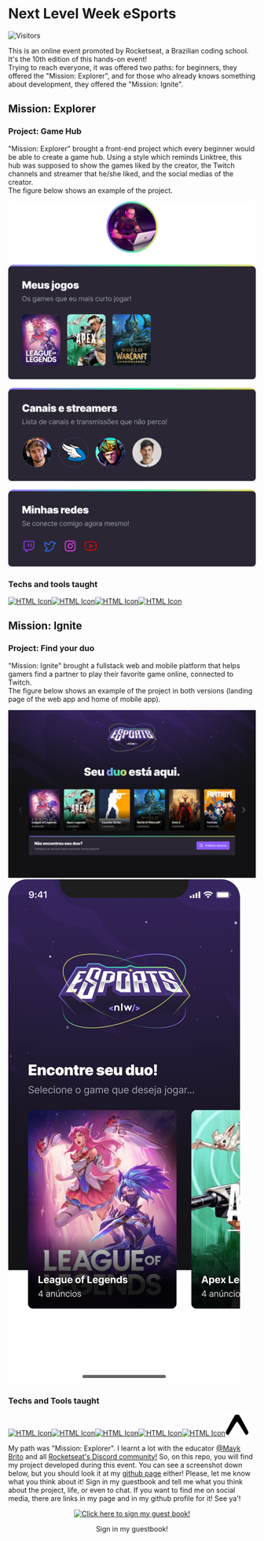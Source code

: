 # Next Level Week eSports  

![Visitors](https://api.visitorbadge.io/api/visitors?path=https%3A%2F%2Fgithub.com%2Fbryrrea%2Fnlw%2F&label=Visitors&labelColor=%23192bc2&countColor=%23449dd1&style=flat)  

This is an online event promoted by Rocketseat, a Brazilian coding school. It's the 10th edition of this hands-on event!  
Trying to reach everyone, it was offered two paths: for beginners, they offered the "Mission: Explorer", and for those who already knows something about development, they offered the "Mission: Ignite".  

## Mission: Explorer  

### Project: Game Hub  

"Mission: Explorer" brought a front-end project which every beginner would be able to create a game hub. Using a style which reminds Linktree, this hub was supposed to show the games liked by the creator, the Twitch channels and streamer that he/she liked, and the social medias of the creator.  
The figure below shows an example of the project.  

![Game Hub project](./assets/example.png)  

### Techs and tools taught  

[<img src="https://cdn.jsdelivr.net/gh/devicons/devicon/icons/html5/html5-original.svg" alt="HTML Icon" width="48px"/>](https://cdn.jsdelivr.net/gh/devicons/devicon/icons/html5/html5-original.svg)[<img src="https://cdn.jsdelivr.net/gh/devicons/devicon/icons/css3/css3-original.svg" alt="HTML Icon" width="48px"/>](https://cdn.jsdelivr.net/gh/devicons/devicon/icons/css3/css3-original.svg)[<img src="https://cdn.jsdelivr.net/gh/devicons/devicon/icons/git/git-original.svg" alt="HTML Icon" width="48px"/>](https://cdn.jsdelivr.net/gh/devicons/devicon/icons/git/git-original.svg)[<img src="https://cdn.jsdelivr.net/gh/devicons/devicon/icons/github/github-original.svg" alt="HTML Icon" width="48px"/>](https://cdn.jsdelivr.net/gh/devicons/devicon/icons/github/github-original.svg)  

## Mission: Ignite  

### Project: Find your duo  

"Mission: Ignite" brought a fullstack web and mobile platform that helps gamers find a partner to play their favorite game online, connected to Twitch.  
The figure below shows an example of the project in both versions (landing page of the web app and home of mobile app).  

![Duo Landing web page](./assets/landingwi.png)  
![Duo Home app](./assets/homemi.png)  

### Techs and Tools taught  

[<img src="https://cdn.jsdelivr.net/gh/devicons/devicon/icons/javascript/javascript-original.svg" alt="HTML Icon" width="48px"/>](https://cdn.jsdelivr.net/gh/devicons/devicon/icons/javascript/javascript-original.svg)[<img src="https://cdn.jsdelivr.net/gh/devicons/devicon/icons/react/react-original.svg" alt="HTML Icon" width="48px"/>](https://cdn.jsdelivr.net/gh/devicons/devicon/icons/react/react-original.svg)[<img src="https://cdn.jsdelivr.net/gh/devicons/devicon/icons/typescript/typescript-original.svg" alt="HTML Icon" width="48px"/>](https://cdn.jsdelivr.net/gh/devicons/devicon/icons/typescript/typescript-original.svg)[<img src="https://cdn.jsdelivr.net/gh/devicons/devicon/icons/nodejs/nodejs-original.svg" alt="HTML Icon" width="48px"/>](https://cdn.jsdelivr.net/gh/devicons/devicon/icons/nodejs/nodejs-original.svg)[<img src="https://cdn.jsdelivr.net/gh/devicons/devicon/icons/tailwindcss/tailwindcss-plain.svg" alt="HTML Icon" width="48px"/>](https://cdn.jsdelivr.net/gh/devicons/devicon/icons/tailwindcss/tailwindcss-plain.svg)[<img src="./assets/expo.svg" alt="HTML Icon" width="48px"/>](./assets/expo.svg)  

My path was "Mission: Explorer". I learnt a lot with the educator [@Mayk Brito](https://github.com/maykbrito) and all [Rocketseat's Discord community!](https://discord.com/channels/327861810768117763/1013907431857868972) So, on this repo, you will find my project developed during this event. You can see a screenshot down below, but you should look it at my [github page](https://bryrrea.github.io/nlw-esports-explorer) either!  Please, let me know what you think about it! Sign in my guestbook and tell me what you think about the project, life, or even to chat. If you want to find me on social media, there are links in my page and in my github profile for it! See ya'!  

<p align="center">
  <a href="https://gist.github.com/bryrrea/51b5492aaf4ab3f8777c48cdafd6c33c">
    <img src="https://user-images.githubusercontent.com/61485514/190542751-4d0b7f63-f025-4894-8624-cbeb25113831.gif" alt="Click here to sign my guest book!">
  </a>
  <p align="center"> Sign in my guestbook!</p>
</p>
